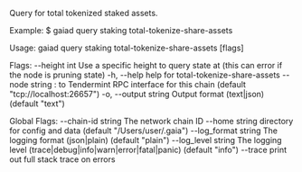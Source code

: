 Query for total tokenized staked assets.

Example:
$ gaiad query staking total-tokenize-share-assets

Usage:
  gaiad query staking total-tokenize-share-assets [flags]

Flags:
      --height int      Use a specific height to query state at (this can error if the node is pruning state)
  -h, --help            help for total-tokenize-share-assets
      --node string     <host>:<port> to Tendermint RPC interface for this chain (default "tcp://localhost:26657")
  -o, --output string   Output format (text|json) (default "text")

Global Flags:
      --chain-id string     The network chain ID
      --home string         directory for config and data (default "/Users/user/.gaia")
      --log_format string   The logging format (json|plain) (default "plain")
      --log_level string    The logging level (trace|debug|info|warn|error|fatal|panic) (default "info")
      --trace               print out full stack trace on errors
